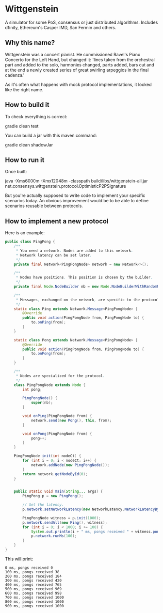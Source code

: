 # Wittgenstein
A simulator for some PoS, consensus or just distributed algorithms. Includes dfinity, Ethereum's Casper IMD, San Fermin and others.


## Why this name?
Wittgenstein was a concert pianist. He commissioned Ravel's Piano Concerto for the Left Hand, but changed it:
 'lines taken from the orchestral part and added to the solo, harmonies changed, parts added, bars cut and
  at the end a newly created series of great swirling arpeggios in the final cadenza.'

As it's often what happens with mock protocol implementations, it looked like the right name.


## How to build it
To check everything is correct:

gradle clean test

You can build a jar with this maven command:

gradle clean shadowJar

## How to run it
Once built:

java -Xms6000m -Xmx12048m -classpath build/libs/wittgenstein-all.jar net.consensys.wittgenstein.protocol.OptimisticP2PSignature

But you're actually supposed to write code to implement your specific scenarios today. An obvious improvement
 would be to be able to define scenarios reusable between protocols.

## How to implement a new protocol
Here is an example:
```java
public class PingPong {
    /**
     * You need a network. Nodes are added to this network.
     * Network latency can be set later.
     */
    private final Network<PingPongNode> network = new Network<>();

    /**
     * Nodes have positions. This position is chosen by the builder.
     */
    private final Node.NodeBuilder nb = new Node.NodeBuilderWithRandomPosition(network.rd);

    /**
     * Messages, exchanged on the network, are specific to the protocol.
     */
    static class Ping extends Network.Message<PingPongNode> {
        @Override
        public void action(PingPongNode from, PingPongNode to) {
            to.onPing(from);
        }
    }

    static class Pong extends Network.Message<PingPongNode> {
        @Override
        public void action(PingPongNode from, PingPongNode to) {
            to.onPong(from);
        }
    }

    /**
     * Nodes are specialized for the protocol.
     */
    class PingPongNode extends Node {
        int pong;

        PingPongNode() {
            super(nb);
        }

        void onPing(PingPongNode from) {
            network.send(new Pong(), this, from);
        }

        void onPong(PingPongNode from) {
            pong++;
        }
    }

    PingPongNode init(int nodeCt) {
        for (int i = 0; i < nodeCt; i++) {
            network.addNode(new PingPongNode());
        }
        return network.getNodeById(0);
    }


    public static void main(String... args) {
        PingPong p = new PingPong();

        // Set the latency.
        p.network.setNetworkLatency(new NetworkLatency.NetworkLatencyByDistance());

        PingPongNode witness = p.init(1000);
        p.network.sendAll(new Ping(), witness);
        for (int i = 0; i < 1000; i += 100) {
            System.out.println(i + " ms, pongs received " + witness.pong);
            p.network.runMs(100);
        }
    }
}
```
This will print:
```
0 ms, pongs received 0
100 ms, pongs received 38
200 ms, pongs received 184
300 ms, pongs received 420
400 ms, pongs received 765
500 ms, pongs received 969
600 ms, pongs received 998
700 ms, pongs received 1000
800 ms, pongs received 1000
900 ms, pongs received 1000
```
